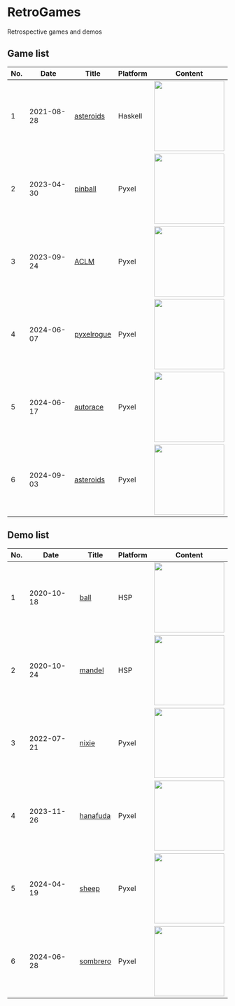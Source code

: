 # RetroGames

Retrospective games and demos

## Game list

|No.|Date|Title|Platform|Content|
|---|----|----|---------|-------|
|1|2021-08-28|[asteroids](https://github.com/jay-kumogata/RetroGames/tree/main/haskell/asteroids)|Haskell|<img src="https://github.com/jay-kumogata/RetroGames/blob/main/haskell/asteroids/screenshots/asteroids02.png" width="160">|
|2|2023-04-30|[pinball](https://github.com/jay-kumogata/RetroGames/tree/main/pyxel/pinball)|Pyxel|<img src="https://github.com/jay-kumogata/RetroGames/blob/main/pyxel/pinball/screenshots/Pinball04.gif" width="160">|
|3|2023-09-24|[ACLM](https://github.com/jay-kumogata/RetroGames/tree/main/pyxel/aclm)|Pyxel|<img src="https://github.com/jay-kumogata/RetroGames/blob/main/pyxel/aclm/screenshots/aclm01.gif" width="160">|
|4|2024-06-07|[pyxelrogue](https://github.com/jay-kumogata/RetroGames/tree/main/pyxel/pyxelrogue)|Pyxel|<img src="https://github.com/jay-kumogata/RetroGames/blob/main/pyxel/pyxelrogue/screenshots/pyxelrogue13.gif" width="160">|
|5|2024-06-17|[autorace](https://github.com/jay-kumogata/RetroGames/tree/main/pyxel/autorace)|Pyxel|<img src="https://github.com/jay-kumogata/RetroGames/blob/main/pyxel/autorace/screenshots/autorace01.gif" width="160">|
|6|2024-09-03|[asteroids](https://github.com/jay-kumogata/RetroGames/tree/main/pyxel/asteroids)|Pyxel|<img src="https://github.com/jay-kumogata/RetroGames/blob/main/pyxel/asteroids/screenshots/asteroids01.gif" width="160">|

## Demo list

|No.|Date|Title|Platform|Content|
|---|----|----|---------|-------|
|1|2020-10-18|[ball](https://github.com/jay-kumogata/RetroGames/tree/main/hsp/ball)|HSP|<img src="https://github.com/jay-kumogata/RetroGames/raw/main/hsp/ball/screenshots/hsp01.png" width="160">|
|2|2020-10-24|[mandel](https://github.com/jay-kumogata/RetroGames/tree/main/hsp/mandel)|HSP|<img src="https://github.com/jay-kumogata/RetroGames/raw/main/hsp/mandel/screenshots/hsp03.png" width="160">|
|3|2022-07-21|[nixie](https://github.com/jay-kumogata/RetroGames/tree/main/pyxel/nixie)|Pyxel|<img src="https://github.com/jay-kumogata/RetroGames/raw/main/pyxel/nixie/screenshots/Nixie01.gif" width="160">|
|4|2023-11-26|[hanafuda](https://github.com/jay-kumogata/RetroGames/tree/main/pyxel/hanafuda)|Pyxel|<img src="https://github.com/jay-kumogata/RetroGames/blob/main/pyxel/hanafuda/screenshots/hanafuda01.png" width="160">|
|5|2024-04-19|[sheep](https://github.com/jay-kumogata/RetroGames/tree/main/pyxel/sheep)|Pyxel|<img src="https://github.com/jay-kumogata/RetroGames/blob/main/pyxel/sheep/screenshots/sheep01.gif" width="160">|
|6|2024-06-28|[sombrero](https://github.com/jay-kumogata/RetroGames/tree/main/pyxel/sombrero)|Pyxel|<img src="https://github.com/jay-kumogata/RetroGames/blob/main/pyxel/sombrero/screenshots/sombrero02.png" width="160">|
